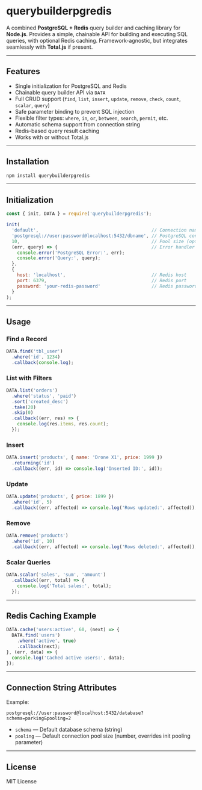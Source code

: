 # querybuilderpgredis

A combined **PostgreSQL + Redis** query builder and caching library for **Node.js**.
Provides a simple, chainable API for building and executing SQL queries, with optional Redis caching.
Framework-agnostic, but integrates seamlessly with **Total.js** if present.

---

## Features

* Single initialization for PostgreSQL and Redis
* Chainable query builder API via `DATA`
* Full CRUD support (`find`, `list`, `insert`, `update`, `remove`, `check`, `count`, `scalar`, `query`)
* Safe parameter binding to prevent SQL injection
* Flexible filter types: `where`, `in`, `or`, `between`, `search`, `permit`, etc.
* Automatic schema support from connection string
* Redis-based query result caching
* Works with or without Total.js

---

## Installation

```bash
npm install querybuilderpgredis
```

---

## Initialization

```javascript
const { init, DATA } = require('querybuilderpgredis');

init(
  'default',                                          // Connection name
  'postgresql://user:password@localhost:5432/dbname', // PostgreSQL connection string
  10,                                                 // Pool size (optional)
  (err, query) => {                                   // Error handler (optional)
    console.error('PostgreSQL Error:', err);
    console.error('Query:', query);
  },
  {
    host: 'localhost',                                // Redis host
    port: 6379,                                       // Redis port
    password: 'your-redis-password'                   // Redis password (optional)
  }
);
```

---

## Usage

### Find a Record

```javascript
DATA.find('tbl_user')
  .where('id', 1234)
  .callback(console.log);
```

### List with Filters

```javascript
DATA.list('orders')
  .where('status', 'paid')
  .sort('created_desc')
  .take(20)
  .skip(0)
  .callback((err, res) => {
    console.log(res.items, res.count);
  });
```

### Insert

```javascript
DATA.insert('products', { name: 'Drone X1', price: 1999 })
  .returning('id')
  .callback((err, id) => console.log('Inserted ID:', id));
```

### Update

```javascript
DATA.update('products', { price: 1899 })
  .where('id', 5)
  .callback((err, affected) => console.log('Rows updated:', affected));
```

### Remove

```javascript
DATA.remove('products')
  .where('id', 10)
  .callback((err, affected) => console.log('Rows deleted:', affected));
```

### Scalar Queries

```javascript
DATA.scalar('sales', 'sum', 'amount')
  .callback((err, total) => {
    console.log('Total sales:', total);
  });
```

---

## Redis Caching Example

```javascript
DATA.cache('users:active', 60, (next) => {
  DATA.find('users')
    .where('active', true)
    .callback(next);
}, (err, data) => {
  console.log('Cached active users:', data);
});
```

---

## Connection String Attributes

Example:

```
postgresql://user:password@localhost:5432/database?schema=parking&pooling=2
```

* `schema` — Default database schema (string)
* `pooling` — Default connection pool size (number, overrides init pooling parameter)

---

## License

MIT License

